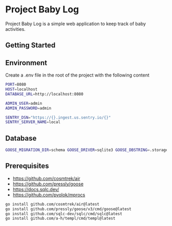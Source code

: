 # Project Baby Log

Project Baby Log is a simple web application to keep track of baby activities.

## Getting Started


## Environment

Create a .env file in the root of the project with the following content

```bash
PORT=8080
HOST=localhost
DATABASE_URL=http://localhost:8080

ADMIN_USER=admin
ADMIN_PASSWORD=admin

SENTRY_DSN="https://{}.ingest.us.sentry.io/{}"
SENTRY_SERVER_NAME=local
```

## Database

```bash
GOOSE_MIGRATION_DIR=schema GOOSE_DRIVER=sqlite3 GOOSE_DBSTRING=.storage/local.db goose up
```

## Prerequisites

- https://github.com/cosmtrek/air
- https://github.com/pressly/goose
- https://docs.sqlc.dev/
- https://github.com/pvolok/mprocs

```bash
go install github.com/cosmtrek/air@latest
go install github.com/pressly/goose/v3/cmd/goose@latest
go install github.com/sqlc-dev/sqlc/cmd/sqlc@latest
go install github.com/a-h/templ/cmd/templ@latest
```
